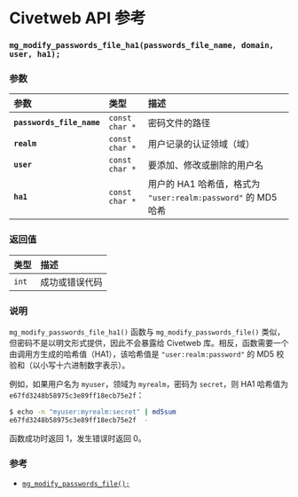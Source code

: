 # Civetweb API 参考

### `mg_modify_passwords_file_ha1(passwords_file_name, domain, user, ha1);`

### 参数

| 参数 | 类型 | 描述 |
| :--- | :--- | :--- |
| **`passwords_file_name`** | `const char *` | 密码文件的路径 |
| **`realm`** | `const char *` | 用户记录的认证领域（域） |
| **`user`** | `const char *` | 要添加、修改或删除的用户名 |
| **`ha1`** | `const char *` | 用户的 HA1 哈希值，格式为 `"user:realm:password"` 的 MD5 哈希 |

### 返回值

| 类型 | 描述 |
| :--- | :--- |
| `int` | 成功或错误代码 |

### 说明

`mg_modify_passwords_file_ha1()` 函数与 `mg_modify_passwords_file()` 类似，但密码不是以明文形式提供，因此不会暴露给 Civetweb 库。相反，函数需要一个由调用方生成的哈希值（HA1），该哈希值是 `"user:realm:password"` 的 MD5 校验和（以小写十六进制数字表示）。

例如，如果用户名为 `myuser`，领域为 `myrealm`，密码为 `secret`，则 HA1 哈希值为 `e67fd3248b58975c3e89ff18ecb75e2f`：

```bash
$ echo -n "myuser:myrealm:secret" | md5sum
e67fd3248b58975c3e89ff18ecb75e2f  -
```

函数成功时返回 1，发生错误时返回 0。

### 参考

* [`mg_modify_passwords_file();`](mg_modify_passwords_file.md)